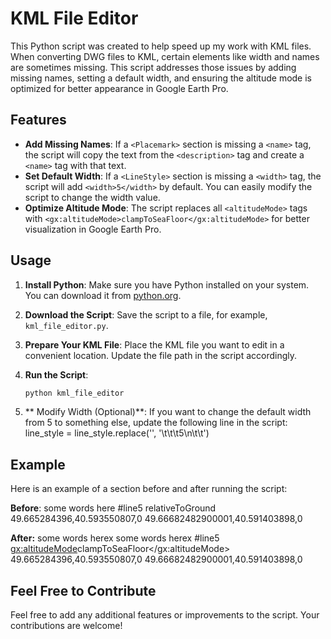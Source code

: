 # KML File Editor

This Python script was created to help speed up my work with KML files. When converting DWG files to KML, certain elements like width and names are sometimes missing. This script addresses those issues by adding missing names, setting a default width, and ensuring the altitude mode is optimized for better appearance in Google Earth Pro.

## Features

- **Add Missing Names**: If a `<Placemark>` section is missing a `<name>` tag, the script will copy the text from the `<description>` tag and create a `<name>` tag with that text.
- **Set Default Width**: If a `<LineStyle>` section is missing a `<width>` tag, the script will add `<width>5</width>` by default. You can easily modify the script to change the width value.
- **Optimize Altitude Mode**: The script replaces all `<altitudeMode>` tags with `<gx:altitudeMode>clampToSeaFloor</gx:altitudeMode>` for better visualization in Google Earth Pro.

## Usage

1. **Install Python**: Make sure you have Python installed on your system. You can download it from [python.org](https://www.python.org/).

2. **Download the Script**: Save the script to a file, for example, `kml_file_editor.py`.

3. **Prepare Your KML File**: Place the KML file you want to edit in a convenient location. Update the file path in the script accordingly.

4. **Run the Script**:
   ```bash
   python kml_file_editor
   
5. ** Modify Width (Optional)**: If you want to change the default width from 5 to something else, update the following line in the script:
line_style = line_style.replace('</LineStyle>', '\t\t\t<width>5</width>\n\t\t</LineStyle>')

## Example

   Here is an example of a <Placemark> section before and after running the script:

  **Before**:
   <Placemark>
    <description>some words here</description>
    <styleUrl>#line5</styleUrl>
    <LineString>
        <altitudeMode>relativeToGround</altitudeMode>
        <coordinates>
            49.665284396,40.593550807,0 49.66682482900001,40.591403898,0
        </coordinates>
    </LineString>
</Placemark>

  **After:**
<Placemark>
    <name>some words herex</name>
    <description>some words herex</description>
    <styleUrl>#line5</styleUrl>
    <LineString>
        <gx:altitudeMode>clampToSeaFloor</gx:altitudeMode>
        <coordinates>
            49.665284396,40.593550807,0 49.66682482900001,40.591403898,0
        </coordinates>
    </LineString>
</Placemark>

## Feel Free to Contribute

Feel free to add any additional features or improvements to the script. Your contributions are welcome!
